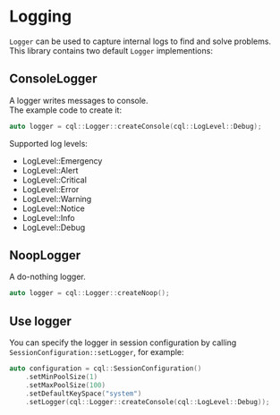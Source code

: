 # Logging

`Logger` can be used to capture internal logs to find and solve problems.<br/>
This library contains two default `Logger` implementions:

## ConsoleLogger

A logger writes messages to console.<br/>
The example code to create it:<br/>

``` c++
auto logger = cql::Logger::createConsole(cql::LogLevel::Debug);
```

Supported log levels:

- LogLevel::Emergency
- LogLevel::Alert
- LogLevel::Critical
- LogLevel::Error
- LogLevel::Warning
- LogLevel::Notice
- LogLevel::Info
- LogLevel::Debug

## NoopLogger

A do-nothing logger.

``` c++
auto logger = cql::Logger::createNoop();
```

## Use logger

You can specify the logger in session configuration by calling `SessionConfiguration::setLogger`, for example:

``` c++
auto configuration = cql::SessionConfiguration()
	.setMinPoolSize(1)
	.setMaxPoolSize(100)
	.setDefaultKeySpace("system")
	.setLogger(cql::Logger::createConsole(cql::LogLevel::Debug));
```

